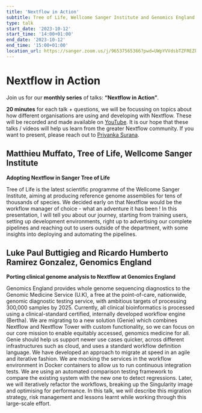```yaml
---
title: 'Nextflow in Action'
subtitle: Tree of Life, Wellcome Sanger Institute and Genomics England
type: talk
start_date: '2023-10-12'
start_time: '14:00+01:00'
end_date: '2023-10-12'
end_time: '15:00+01:00'
location_url: https://sanger.zoom.us/j/96537565366?pwd=UWpYVVdsbTZFREZkbndaZGNkNGJrdz09
---
```


# Nextflow in Action

Join us for our **monthly series** of talks: **“Nextflow in Action”**.

**20 minutes** for each talk + questions, we will be focussing on topics about how different organisations are using and developing with Nextflow.
These will be recorded and made available on [YouTube](https://www.youtube.com/@workflows-community).
It is our hope that these talks / videos will help us learn from the greater Nextflow community. If you want to present, please reach out to [Priyanka Surana](mailto:ps22@sanger.ac.uk).

## Matthieu Muffato, Tree of Life, Wellcome Sanger Institute

**Adopting Nextflow in Sanger Tree of Life**

Tree of Life is the latest scientific programme of the Wellcome Sanger Institute, aiming at producing reference genome assemblies for tens of thousands of species. We decided early on that Nextflow would be the workflow manager of choice - what an adventure it has been ! In this presentation, I will tell you about our journey, starting from training users, setting up development environments, right up to advertising our complete pipelines and reaching out to users outside of the department, with some insights into deploying and automating the pipelines.

## Luke Paul Buttigieg and Ricardo Humberto Ramirez Gonzalez, Genomics England

**Porting clinical genome analysis to Nextflow at Genomics England**

Genomics England provides whole genome sequencing diagnostics to the Genomic Medicine Service (U.K), a free at the point-of-care, nationwide, genomic diagnostic testing service, with ambitious targets of processing 300,000 samples by 2025. Currently, all clinical bioinformatics is processed using a clinical-standard certified, internally developed workflow engine (Bertha). We are migrating to a new solution (Genie) which combines Nextflow and Nextflow Tower with custom functionality, so we can focus on our core mission to enable equitably accessed, genomics medicine for all. Genie should help us support newer use cases quicker, across different infrastructures such as cloud, and uses a standard workflow definition language. We have developed an approach to migrate at speed in an agile and iterative fashion. We are mocking the services in the workflow environment in Docker containers to allow us to run continuous integration tests. We are using an automated comparison testing framework to compare the existing system with the new one to detect regressions. Later, we will iteratively refactor the workflows, breaking up the Singularity image and optimising for performance. In this talk, we will describe this migration strategy, risk management and lessons learnt while working through this large-scale effort.

